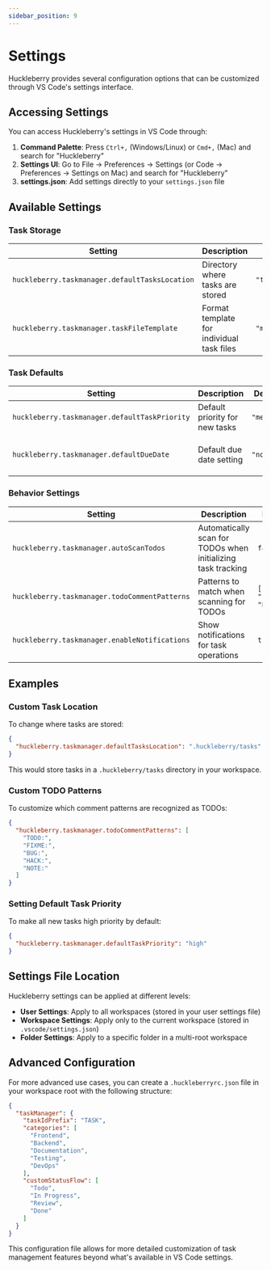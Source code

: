 ```yaml
---
sidebar_position: 9
---
```


# Settings

Huckleberry provides several configuration options that can be customized through VS Code's settings interface.

## Accessing Settings

You can access Huckleberry's settings in VS Code through:

1. **Command Palette**: Press `Ctrl+,` (Windows/Linux) or `Cmd+,` (Mac) and search for "Huckleberry"
2. **Settings UI**: Go to File → Preferences → Settings (or Code → Preferences → Settings on Mac) and search for "Huckleberry"
3. **settings.json**: Add settings directly to your `settings.json` file

## Available Settings

### Task Storage

| Setting | Description | Default | Options |
|---------|-------------|---------|---------|
| `huckleberry.taskmanager.defaultTasksLocation` | Directory where tasks are stored | `"tasks"` | Any valid relative path |
| `huckleberry.taskmanager.taskFileTemplate` | Format template for individual task files | `"markdown"` | `"markdown"`, `"json"` |

### Task Defaults

| Setting | Description | Default | Options |
|---------|-------------|---------|---------|
| `huckleberry.taskmanager.defaultTaskPriority` | Default priority for new tasks | `"medium"` | `"low"`, `"medium"`, `"high"` |
| `huckleberry.taskmanager.defaultDueDate` | Default due date setting | `"none"` | `"none"`, `"oneWeek"`, `"twoWeeks"`, `"custom"` |

### Behavior Settings

| Setting | Description | Default | Options |
|---------|-------------|---------|---------|
| `huckleberry.taskmanager.autoScanTodos` | Automatically scan for TODOs when initializing task tracking | `false` | `true`, `false` |
| `huckleberry.taskmanager.todoCommentPatterns` | Patterns to match when scanning for TODOs | `["TODO:", "FIXME:", "BUG:"]` | Array of strings |
| `huckleberry.taskmanager.enableNotifications` | Show notifications for task operations | `true` | `true`, `false` |

## Examples

### Custom Task Location

To change where tasks are stored:

```json
{
  "huckleberry.taskmanager.defaultTasksLocation": ".huckleberry/tasks"
}
```

This would store tasks in a `.huckleberry/tasks` directory in your workspace.

### Custom TODO Patterns

To customize which comment patterns are recognized as TODOs:

```json
{
  "huckleberry.taskmanager.todoCommentPatterns": [
    "TODO:", 
    "FIXME:", 
    "BUG:", 
    "HACK:", 
    "NOTE:"
  ]
}
```

### Setting Default Task Priority

To make all new tasks high priority by default:

```json
{
  "huckleberry.taskmanager.defaultTaskPriority": "high"
}
```

## Settings File Location

Huckleberry settings can be applied at different levels:

- **User Settings**: Apply to all workspaces (stored in your user settings file)
- **Workspace Settings**: Apply only to the current workspace (stored in `.vscode/settings.json`)
- **Folder Settings**: Apply to a specific folder in a multi-root workspace

## Advanced Configuration

For more advanced use cases, you can create a `.huckleberryrc.json` file in your workspace root with the following structure:

```json
{
  "taskManager": {
    "taskIdPrefix": "TASK",
    "categories": [
      "Frontend",
      "Backend",
      "Documentation",
      "Testing",
      "DevOps"
    ],
    "customStatusFlow": [
      "Todo",
      "In Progress",
      "Review",
      "Done"
    ]
  }
}
```

This configuration file allows for more detailed customization of task management features beyond what's available in VS Code settings.